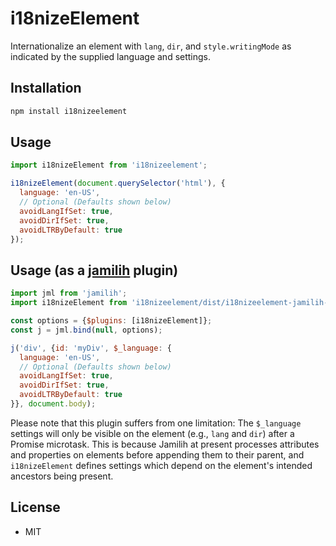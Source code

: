 # i18nizeElement

Internationalize an element with `lang`, `dir`, and `style.writingMode` as indicated
by the supplied language and settings.

## Installation

```bash
npm install i18nizeelement
```

## Usage

```js
import i18nizeElement from 'i18nizeelement';

i18nizeElement(document.querySelector('html'), {
  language: 'en-US',
  // Optional (Defaults shown below)
  avoidLangIfSet: true,
  avoidDirIfSet: true,
  avoidLTRByDefault: true
});
```

## Usage (as a [jamilih](https://github.com/brettz9/jamilih) plugin)

```js
import jml from 'jamilih';
import i18nizeElement from 'i18nizeelement/dist/i18nizeelement-jamilih-plugin.js';

const options = {$plugins: [i18nizeElement]};
const j = jml.bind(null, options);

j('div', {id: 'myDiv', $_language: {
  language: 'en-US',
  // Optional (Defaults shown below)
  avoidLangIfSet: true,
  avoidDirIfSet: true,
  avoidLTRByDefault: true
}}, document.body);
```

Please note that this plugin suffers from one limitation: The
`$_language` settings will only be visible on the element (e.g.,
`lang` and `dir`) after a Promise microtask. This is because
Jamilih at present processes attributes and properties on
elements before appending them to their parent, and `i18nizeElement`
defines settings which depend on the element's intended ancestors
being present.

## License

-   MIT
